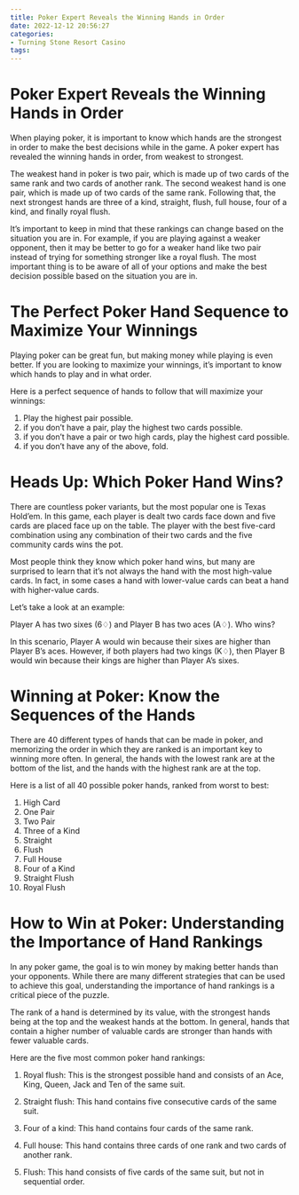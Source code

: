```yaml
---
title: Poker Expert Reveals the Winning Hands in Order
date: 2022-12-12 20:56:27
categories:
- Turning Stone Resort Casino
tags:
---
```



#  Poker Expert Reveals the Winning Hands in Order

When playing poker, it is important to know which hands are the strongest in order to make the best decisions while in the game. A poker expert has revealed the winning hands in order, from weakest to strongest.

The weakest hand in poker is two pair, which is made up of two cards of the same rank and two cards of another rank. The second weakest hand is one pair, which is made up of two cards of the same rank. Following that, the next strongest hands are three of a kind, straight, flush, full house, four of a kind, and finally royal flush.

It’s important to keep in mind that these rankings can change based on the situation you are in. For example, if you are playing against a weaker opponent, then it may be better to go for a weaker hand like two pair instead of trying for something stronger like a royal flush. The most important thing is to be aware of all of your options and make the best decision possible based on the situation you are in.

#  The Perfect Poker Hand Sequence to Maximize Your Winnings

Playing poker can be great fun, but making money while playing is even better. If you are looking to maximize your winnings, it’s important to know which hands to play and in what order.

Here is a perfect sequence of hands to follow that will maximize your winnings:

1) Play the highest pair possible.
2) if you don’t have a pair, play the highest two cards possible.
3) if you don’t have a pair or two high cards, play the highest card possible.
4) if you don’t have any of the above, fold.

#  Heads Up: Which Poker Hand Wins?

There are countless poker variants, but the most popular one is Texas Hold’em. In this game, each player is dealt two cards face down and five cards are placed face up on the table. The player with the best five-card combination using any combination of their two cards and the five community cards wins the pot.

Most people think they know which poker hand wins, but many are surprised to learn that it’s not always the hand with the most high-value cards. In fact, in some cases a hand with lower-value cards can beat a hand with higher-value cards.

Let’s take a look at an example:

Player A has two sixes (6♢) and Player B has two aces (A♢). Who wins?

In this scenario, Player A would win because their sixes are higher than Player B’s aces. However, if both players had two kings (K♢), then Player B would win because their kings are higher than Player A’s sixes.

#  Winning at Poker: Know the Sequences of the Hands 

There are 40 different types of hands that can be made in poker, and memorizing the order in which they are ranked is an important key to winning more often. In general, the hands with the lowest rank are at the bottom of the list, and the hands with the highest rank are at the top.

Here is a list of all 40 possible poker hands, ranked from worst to best:

1. High Card
2. One Pair
3. Two Pair
4. Three of a Kind
5. Straight
6. Flush 
7. Full House 
8. Four of a Kind 
9. Straight Flush 
10. Royal Flush

#  How to Win at Poker: Understanding the Importance of Hand Rankings

In any poker game, the goal is to win money by making better hands than your opponents. While there are many different strategies that can be used to achieve this goal, understanding the importance of hand rankings is a critical piece of the puzzle.

The rank of a hand is determined by its value, with the strongest hands being at the top and the weakest hands at the bottom. In general, hands that contain a higher number of valuable cards are stronger than hands with fewer valuable cards.

Here are the five most common poker hand rankings:

1. Royal flush: This is the strongest possible hand and consists of an Ace, King, Queen, Jack and Ten of the same suit.

2. Straight flush: This hand contains five consecutive cards of the same suit.

3. Four of a kind: This hand contains four cards of the same rank.

4. Full house: This hand contains three cards of one rank and two cards of another rank.

5. Flush: This hand consists of five cards of the same suit, but not in sequential order.